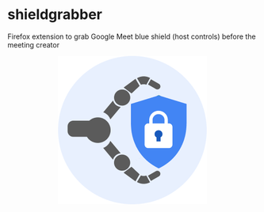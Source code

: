 # shieldgrabber
Firefox extension to grab Google Meet blue shield (host controls) before the meeting creator

<p align="center">
	<img src="logo-300px.png">
</p>

